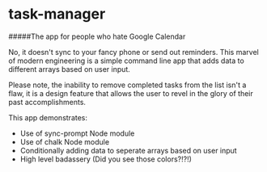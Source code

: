 task-manager
============
#####The app for people who hate Google Calendar

No, it doesn't sync to your fancy phone or send out reminders.
This marvel of modern engineering is a simple command line app
that adds data to different arrays based on user input.

Please note, the inability to remove completed tasks from the list
isn't a flaw, it is a design feature that allows the user to revel
in the glory of their past accomplishments.

This app demonstrates:
* Use of sync-prompt Node module
* Use of chalk Node module
* Conditionally adding data to seperate arrays based on user input
* High level badassery (Did you see those colors?!?!)

